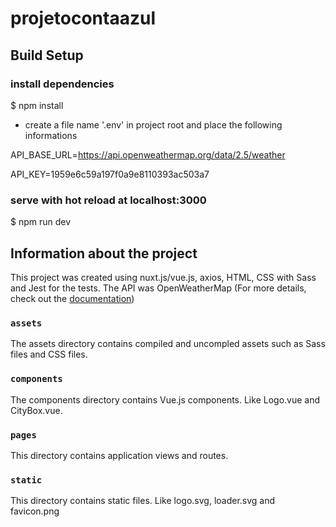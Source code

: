 # projetocontaazul

## Build Setup


### install dependencies
$ npm install

- create a file name '.env' in project root and place the following informations

API_BASE_URL=https://api.openweathermap.org/data/2.5/weather

API_KEY=1959e6c59a197f0a9e8110393ac503a7


### serve with hot reload at localhost:3000
$ npm run dev



## Information about the project

This project was created using nuxt.js/vue.js, axios, HTML, CSS with Sass and Jest for the tests.
The API was OpenWeatherMap (For more details, check out the [documentation](https://api.openweathermap.org/))


### `assets`

The assets directory contains compiled and uncompled assets such as Sass files and CSS files.


### `components`

The components directory contains Vue.js components. Like Logo.vue and CityBox.vue.


### `pages`

This directory contains application views and routes. 


### `static`

This directory contains static files. Like logo.svg, loader.svg and favicon.png


